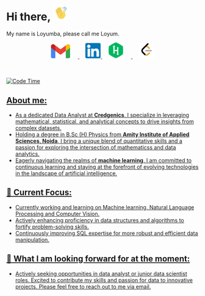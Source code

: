 # Hi there, <img src="assets/hi.gif" width="40px" height="40px">

My name is Loyumba, please call me Loyum.

<div align="center">
    <a href="mailto: lmbmoirangthem033@gmail.com">
        <img alt="anwarvic | Gmail" width="50px" style="margin-right:20px" src="assets/gmail_2020.svg" />
    </a>
    &nbsp;&nbsp;&nbsp;
    <a href="https://www.linkedin.com/in/loyumba-moirangthem/">
        <img alt="anwarvic | LinkedIn" width="40px" src="assets/linkedin.svg" />
    </a>
    &nbsp;&nbsp;&nbsp;
    <a href="https://www.hackerrank.com/profile/lmbmoirangthem01" style="texts-decoration:None">
        <img alt="anwarvic | HackerRank" width="40px" style="margin-right:20px" src="assets/hackerrank.svg" />
    </a>
    &nbsp;&nbsp;&nbsp;
    <a href="https://leetcode.com/lmbmoirangthem033/">
        <img alt="anwarvic | LeetCode" width="40px" src="assets/leetcode.png" />
</div>
<br><br>

<!--START_SECTION:waka-->
![Code Time](http://img.shields.io/badge/Code%20Time-359%20hrs%201%20min-blue)

## About me:

-  As a dedicated Data Analyst at <b>Credgenics</b>, I specialize in leveraging mathematical, statistical, and analytical concepts to drive insights from complex datasets.
- Holding a degree in B.Sc (H) Physics from <b>Amity Institute of Applied Sciences, Noida</b>, I bring a unique blend of quantitative skills and a passion for exploring the intersection of mathematicss and data analytics.
- Eagerly navigating the realms of <b>machine learning</b>, I am committed to continuous learning and staying at the forefront of evolving technologies in the landscape of artificial intelligence.

## 🎯 Current Focus:

- Currently working and learning on Machine learning, Natural Language Processing and Computer Vision.
- Actively enhancing proficiency in data structures and algorithms to fortify problem-solving skills.
- Continuously improving SQL expertise for more robust and efficient data manipulation.

## 🌟 What I am looking forward for at the moment: 

-  Actively seeking opportunities in data analyst or junior data scientist roles. Excited to contribute my skills and passion for data to innovative projects. Please feel free to reach out to me via email.